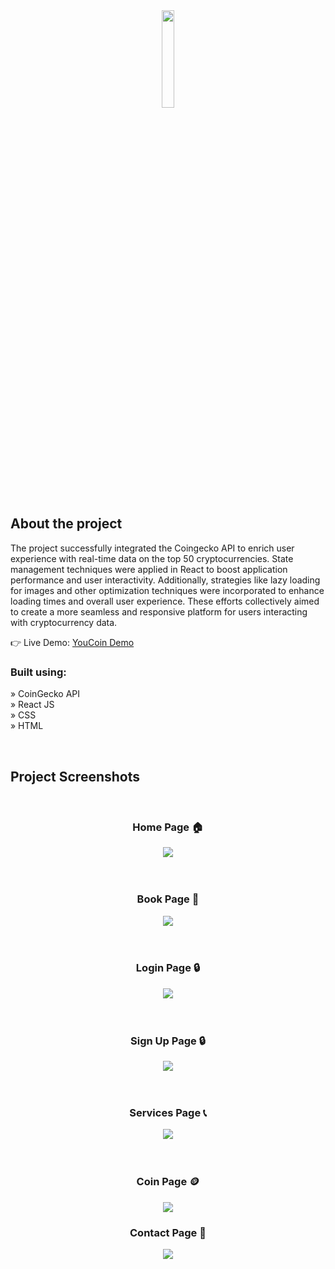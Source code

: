 <div align='center'><img style="width:20%" src='https://cdn.discordapp.com/attachments/1187219037537714220/1200704731274809344/logo.png?ex=65c7266b&is=65b4b16b&hm=efa50a707707e30eea3cdfca0ec3fe6eef546ca0d099a63468b6c642d5a76129&'/></div>

<h2>About the project</h2>

<p>The project successfully integrated the Coingecko API to enrich user experience with real-time data on the top 50 cryptocurrencies. State management techniques were applied in React to boost application performance and user interactivity. Additionally, strategies like lazy loading for images and other optimization techniques were incorporated to enhance loading times and overall user experience. These efforts collectively aimed to create a more seamless and responsive platform for users interacting with cryptocurrency data.

</p>

👉 Live Demo: <a href='https://youcoin.vercel.app'>YouCoin Demo</a>

<h3>Built using:</h3>

» CoinGecko API <br>
» React JS <br>
» CSS <br>
» HTML<br>

<br>

<h2>Project Screenshots</h2>
<br>
<h3 align='center'>Home Page 🏠</h3>

<div align='center'>
  <img src='home.png'/>
</div>
<br><br>
<h3 align='center'>Book Page 📖</h3>
<div align='center'>
  <img src='book.png'/>
</div>
<br><br>
<h3 align='center'>Login Page 🔒</h3>
<div align='center'>
  <img src='login.png'/>
</div>
<br><br>
<h3 align='center'>Sign Up Page 🔒</h3>
<div align='center'>
  <img src='signup.png'/>
</div>
<br><br>
<h3 align='center'> Services Page 📞</h3>

<div align='center'>
  <img src='service.png'/>
</div>
<br><br>
<h3 align='center'> Coin Page 🪙</h3>

<div align='center'>
  <img src='coin.png'/>
</div>
<h3 align='center'> Contact Page 📱</h3>

<div align='center'>
  <img src='contact.png'/>
</div>
<br><br>